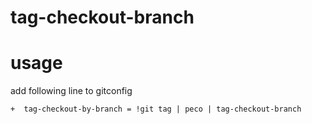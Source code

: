 # tag-checkout-branch

# usage
add following line to gitconfig
```
+  tag-checkout-by-branch = !git tag | peco | tag-checkout-branch
```
